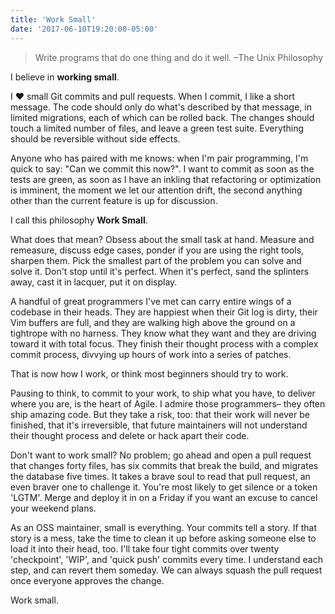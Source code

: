 ```yaml
---
title: 'Work Small'
date: '2017-06-10T19:20:00-05:00'
---
```


> Write programs that do one thing and do it well. –The Unix Philosophy

I believe in **working small**.

I ❤️ small Git commits and pull requests. When I commit, I like a short message.
The code should only do what's described by that message, in limited
migrations, each of which can be rolled back. The changes should touch a
limited number of files, and leave a green test suite. Everything should be
reversible without side effects.

Anyone who has paired with me knows: when I'm pair programming, I'm quick to
say: "Can we commit this now?". I want to commit as soon as the tests are
green, as soon as I have an inkling that refactoring or optimization is
imminent, the moment we let our attention drift, the second anything other than
the current feature is up for discussion.

I call this philosophy **Work Small**.

What does that mean? Obsess about the small task at hand. Measure and
remeasure, discuss edge cases, ponder if you are using the right tools, sharpen
them. Pick the smallest part of the problem you can solve and solve it. Don't
stop until it's perfect. When it's perfect, sand the splinters away, cast it in
lacquer, put it on display.

A handful of great programmers I've met can carry entire wings of a codebase in
their heads. They are happiest when their Git log is dirty, their Vim buffers
are full, and they are walking high above the ground on a tightrope with no
harness.  They know what they want and they are driving toward it with total
focus. They finish their thought process with a complex commit process,
divvying up hours of work into a series of patches.

That is now how I work, or think most beginners should try to work.

Pausing to think, to commit to your work, to ship what you have, to deliver
where you are, is the heart of Agile. I admire those programmers– they often
ship amazing code. But they take a risk, too: that their work will never be
finished, that it's irreversible, that future maintainers will not understand
their thought process and delete or hack apart their code.

Don't want to work small? No problem; go ahead and open a pull request that
changes forty files, has six commits that break the build, and migrates the
database five times. It takes a brave soul to read that pull request, an even
braver one to challenge it. You're most likely to get silence or a token
'LGTM'. Merge and deploy it in on a Friday if you want an excuse to cancel your
weekend plans.

As an OSS maintainer, small is everything. Your commits tell a story. If that
story is a mess, take the time to clean it up before asking someone else to
load it into their head, too. I'll take four tight commits over twenty
'checkpoint', 'WIP', and 'quick push' commits every time. I understand each step,
and can revert them someday. We can always squash the pull request once
everyone approves the change.

Work small.
